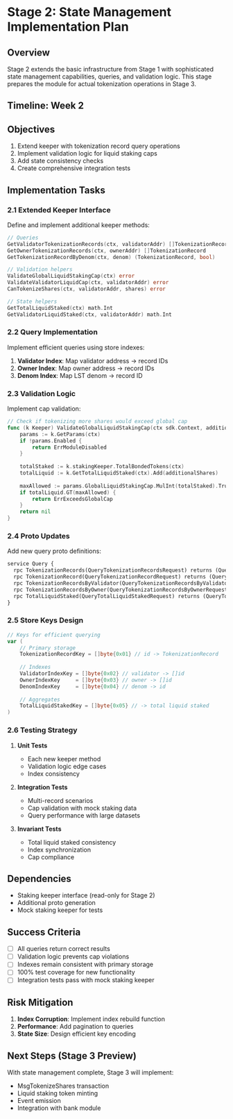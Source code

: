 # Stage 2: State Management Implementation Plan

## Overview

Stage 2 extends the basic infrastructure from Stage 1 with sophisticated state management capabilities, queries, and validation logic. This stage prepares the module for actual tokenization operations in Stage 3.

## Timeline: Week 2

## Objectives

1. Extend keeper with tokenization record query operations
2. Implement validation logic for liquid staking caps
3. Add state consistency checks
4. Create comprehensive integration tests

## Implementation Tasks

### 2.1 Extended Keeper Interface

Define and implement additional keeper methods:

```go
// Queries
GetValidatorTokenizationRecords(ctx, validatorAddr) []TokenizationRecord
GetOwnerTokenizationRecords(ctx, ownerAddr) []TokenizationRecord
GetTokenizationRecordByDenom(ctx, denom) (TokenizationRecord, bool)

// Validation helpers
ValidateGlobalLiquidStakingCap(ctx) error
ValidateValidatorLiquidCap(ctx, validatorAddr) error
CanTokenizeShares(ctx, validatorAddr, shares) error

// State helpers
GetTotalLiquidStaked(ctx) math.Int
GetValidatorLiquidStaked(ctx, validatorAddr) math.Int
```

### 2.2 Query Implementation

Implement efficient queries using store indexes:

1. **Validator Index**: Map validator address -> record IDs
2. **Owner Index**: Map owner address -> record IDs
3. **Denom Index**: Map LST denom -> record ID

### 2.3 Validation Logic

Implement cap validation:

```go
// Check if tokenizing more shares would exceed global cap
func (k Keeper) ValidateGlobalLiquidStakingCap(ctx sdk.Context, additionalShares math.Int) error {
    params := k.GetParams(ctx)
    if !params.Enabled {
        return ErrModuleDisabled
    }
    
    totalStaked := k.stakingKeeper.TotalBondedTokens(ctx)
    totalLiquid := k.GetTotalLiquidStaked(ctx).Add(additionalShares)
    
    maxAllowed := params.GlobalLiquidStakingCap.MulInt(totalStaked).TruncateInt()
    if totalLiquid.GT(maxAllowed) {
        return ErrExceedsGlobalCap
    }
    return nil
}
```

### 2.4 Proto Updates

Add new query proto definitions:

```proto
service Query {
  rpc TokenizationRecords(QueryTokenizationRecordsRequest) returns (QueryTokenizationRecordsResponse);
  rpc TokenizationRecord(QueryTokenizationRecordRequest) returns (QueryTokenizationRecordResponse);
  rpc TokenizationRecordsByValidator(QueryTokenizationRecordsByValidatorRequest) returns (QueryTokenizationRecordsByValidatorResponse);
  rpc TokenizationRecordsByOwner(QueryTokenizationRecordsByOwnerRequest) returns (QueryTokenizationRecordsByOwnerResponse);
  rpc TotalLiquidStaked(QueryTotalLiquidStakedRequest) returns (QueryTotalLiquidStakedResponse);
}
```

### 2.5 Store Keys Design

```go
// Keys for efficient querying
var (
    // Primary storage
    TokenizationRecordKey = []byte{0x01} // id -> TokenizationRecord
    
    // Indexes
    ValidatorIndexKey = []byte{0x02} // validator -> []id
    OwnerIndexKey     = []byte{0x03} // owner -> []id
    DenomIndexKey     = []byte{0x04} // denom -> id
    
    // Aggregates
    TotalLiquidStakedKey = []byte{0x05} // -> total liquid staked
)
```

### 2.6 Testing Strategy

1. **Unit Tests**
   - Each new keeper method
   - Validation logic edge cases
   - Index consistency

2. **Integration Tests**
   - Multi-record scenarios
   - Cap validation with mock staking data
   - Query performance with large datasets

3. **Invariant Tests**
   - Total liquid staked consistency
   - Index synchronization
   - Cap compliance

## Dependencies

- Staking keeper interface (read-only for Stage 2)
- Additional proto generation
- Mock staking keeper for tests

## Success Criteria

- [ ] All queries return correct results
- [ ] Validation logic prevents cap violations
- [ ] Indexes remain consistent with primary storage
- [ ] 100% test coverage for new functionality
- [ ] Integration tests pass with mock staking keeper

## Risk Mitigation

1. **Index Corruption**: Implement index rebuild function
2. **Performance**: Add pagination to queries
3. **State Size**: Design efficient key encoding

## Next Steps (Stage 3 Preview)

With state management complete, Stage 3 will implement:
- MsgTokenizeShares transaction
- Liquid staking token minting
- Event emission
- Integration with bank module